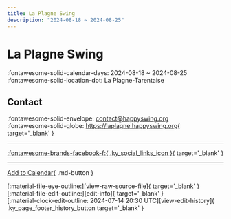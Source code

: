 ```yaml
---
title: La Plagne Swing
description: "2024-08-18 ~ 2024-08-25"
---
```


# La Plagne Swing 

:fontawesome-solid-calendar-days: 2024-08-18 ~ 2024-08-25  
:fontawesome-solid-location-dot: La Plagne-Tarentaise  

## Contact

:fontawesome-solid-envelope: <contact@happyswing.org>  
:fontawesome-solid-globe: <https://laplagne.happyswing.org>{ target='_blank' }  

---

 [:fontawesome-brands-facebook-f:{ .ky_social_links_icon }](https://www.facebook.com/happyswingfestival){ target='_blank' }

---

[Add to Calendar](https://swing.news/ics/en/2024/fr_FR/la-plagne-swing-2024.ics){ .md-button }

<div class="ky_page_footer" markdown>
<div class="ky_page_footer_trailing" markdown="span">
[:material-file-eye-outline:][view-raw-source-file]{ target='_blank' }
[:material-file-edit-outline:][edit-info]{ target='_blank' }
</div>
<div class="ky_page_footer_leading" markdown="span">
[:material-clock-edit-outline: 2024-07-14 20:30 UTC][view-edit-history]{ .ky_page_footer_history_button target='_blank' }
</div>
</div>

[view-raw-source-file]: https://github.com/swingdance/events/blob/main/2024/fr_FR/la-plagne-swing-2024.json "View Raw Source File"
[edit-info]: https://github.com/swingdance/events/issues/new?assignees=&labels=update+event&projects=&template=03-update_entity.yml&title=%5B2024%2Ffr_FR%5D%20La%20Plagne%20Swing&region=fr_FR&year=2024&id=la-plagne-swing-2024&name=La%20Plagne%20Swing&org_id= "Edit Info"

[view-edit-history]: https://github.com/swingdance/events/commits/main/2024/fr_FR/la-plagne-swing-2024.json "View Edit History"
